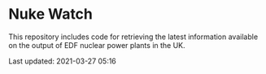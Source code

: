 # Nuke Watch

This repository includes code for retrieving the latest information available on the output of EDF nuclear power plants in the UK.

Last updated: 2021-03-27 05:16